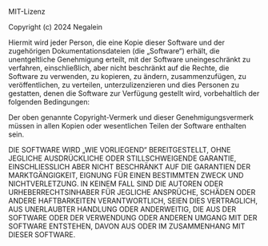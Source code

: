 MIT-Lizenz

Copyright (c) 2024 Negalein

Hiermit wird jeder Person, die eine Kopie
dieser Software und der zugehörigen Dokumentationsdateien (die „Software“) erhält, die unentgeltliche Genehmigung erteilt, mit der Software uneingeschränkt zu verfahren, einschließlich, aber nicht beschränkt auf die Rechte,
die Software zu verwenden, zu kopieren, zu ändern, zusammenzufügen, zu veröffentlichen, zu verteilen, unterzulizenzieren und dies Personen zu gestatten, denen die Software
zur Verfügung gestellt wird, vorbehaltlich der folgenden Bedingungen:

Der oben genannte Copyright-Vermerk und dieser Genehmigungsvermerk müssen in allen
Kopien oder wesentlichen Teilen der Software enthalten sein.

DIE SOFTWARE WIRD „WIE VORLIEGEND“ BEREITGESTELLT, OHNE JEGLICHE AUSDRÜCKLICHE ODER
STILLSCHWEIGENDE GARANTIE, EINSCHLIESSLICH ABER NICHT BESCHRÄNKT AUF DIE GARANTIEN DER MARKTGÄNGIGKEIT,
EIGNUNG FÜR EINEN BESTIMMTEN ZWECK UND NICHTVERLETZUNG. IN KEINEM FALL SIND DIE AUTOREN ODER URHEBERRECHTSINHABER FÜR JEGLICHE ANSPRÜCHE, SCHÄDEN ODER ANDERE HAFTBARKEITEN VERANTWORTLICH, SEIEN DIES VERTRAGLICH, AUS UNERLAUBTER HANDLUNG ODER ANDERWEITIG, DIE AUS DER SOFTWARE ODER DER VERWENDUNG ODER ANDEREN UMGANG MIT DER SOFTWARE ENTSTEHEN, DAVON AUS ODER IM ZUSAMMENHANG MIT DIESER SOFTWARE.
